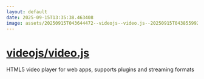 ```yaml
---
layout: default
date: 2025-09-15T13:35:38.463408
image: assets/20250915T043644472--videojs--video.js--20250915T043855992--cropped.png
---
```


# [videojs/video.js](https://github.com/videojs/video.js)

HTML5 video player for web apps, supports plugins and streaming formats
